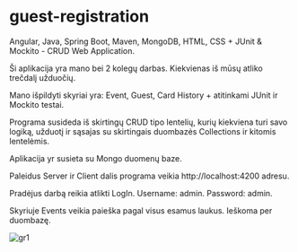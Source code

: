 # guest-registration

Angular, Java, Spring Boot, Maven, MongoDB, HTML, CSS + JUnit & Mockito - CRUD Web Application. 

Ši aplikacija yra mano bei 2 kolegų darbas. Kiekvienas iš mūsų atliko trečdalį užduočių.

Mano išpildyti skyriai yra: Event, Guest, Card History + atitinkami JUnit ir Mockito testai. 

Programa susideda iš skirtingų CRUD tipo lentelių, kurių kiekviena turi savo logiką, užduotį ir sąsajas su skirtingais duombazės Collections ir kitomis lentelėmis.

Aplikacija yr susieta su Mongo duomenų baze.

Paleidus Server ir Client dalis programa veikia http://localhost:4200 adresu.

Pradėjus darbą reikia atlikti LogIn. Username: admin. Password: admin.   

Skyriuje Events veikia paieška pagal visus esamus laukus. Ieškoma per duombazę. 

![gr1](https://user-images.githubusercontent.com/43058977/47701866-e6444500-dc23-11e8-92c0-0d9a643ccd5a.jpg)
